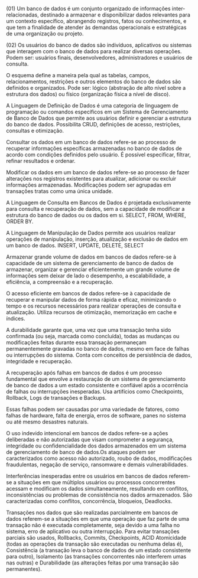 (01) Um banco de dados é um conjunto organizado de informações inter-relacionadas, destinado a armazenar e disponibilizar dados relevantes para um contexto específico, 
abrangendo registros, fatos ou conhecimentos, e que tem a finalidade de atender às demandas operacionais e estratégicas de uma organização ou projeto.

(02) Os usuários do banco de dados são indivíduos, aplicativos ou sistemas que interagem com o banco de dados para realizar diversas operações. Podem ser: usuários finais, desenvolvedores, administradores e usuários de consulta.

O esquema define a maneira pela qual as tabelas, campos, relacionamentos, restrições e outros elementos do banco de dados são definidos e organizados. Pode ser: lógico (abstração de alto nível sobre a estrutura dos dados) ou físico
(organização física a nível de disco).

A Linguagem de Definição de Dados é uma categoria de linguagem de programação ou comandos específicos em um Sistema de Gerenciamento de Banco de Dados
que permite aos usuários definir e gerenciar a estrutura do banco de dados. Possibilita CRUD, definições de acesso, restrições, consultas e otimização. 

Consultar os dados em um banco de dados refere-se ao processo de recuperar informações específicas armazenadas no banco de dados de acordo com condições definidos pelo usuário. É possível especificar, filtrar, refinar resultados e ordenar.

Modificar os dados em um banco de dados refere-se ao processo de fazer alterações nos registros existentes para atualizar, adicionar ou excluir informações armazenadas. Modificações podem ser agrupadas em transações tratas como uma
única unidade.

A Linguagem de Consulta em Bancos de Dados é projetada exclusivamente para consulta e recuperação de dados, sem a capacidade de modificar a estrutura do banco de dados ou os dados em si. SELECT, FROM, WHERE, ORDER BY.

A Linguagem de Manipulação de Dados permite aos usuários realizar operações de manipulação, inserção, atualização e exclusão de dados em um banco de dados. INSERT, UPDATE, DELETE, SELECT

Armazenar grande volume de dados em bancos de dados refere-se à capacidade de um sistema de gerenciamento de banco de dados de armazenar, organizar e gerenciar eficientemente um grande volume de informações sem deixar de lado o desempenho,
a escalabilidade, a eficiência, a compreensão e a recuperação.

O acesso eficiente em bancos de dados refere-se à capacidade de recuperar e manipular dados de forma rápida e eficaz, minimizando o tempo e os recursos necessários para realizar operações de consulta e atualização. Utiliza recursos de
otimização, memorização em cache e índices.

A durabilidade garante que, uma vez que uma transação tenha sido confirmada (ou seja, marcada como concluída), todas as mudanças ou modificações feitas durante essa transação permaneçam permanentemente gravadas no banco de dados,
mesmo em face de falhas ou interrupções do sistema. Conta com conceitos de persistência de dados, integridade e recuperação.

A recuperação após falhas em bancos de dados é um processo fundamental que envolve a restauração de um sistema de gerenciamento de banco de dados a um estado consistente e confiável após a ocorrência de falhas ou interrupções inesperadas.
Usa artifícios como Checkpoints, Rollback, Logs de transações e Backups.

Essas falhas podem ser causadas por uma variedade de fatores, como falhas de hardware, falta de energia, erros de software, panes no sistema ou até mesmo desastres naturais.

O uso indevido intencional em bancos de dados refere-se a ações deliberadas e não autorizadas que visam comprometer a segurança, integridade ou confidencialidade dos dados armazenados em um sistema de gerenciamento de banco de dados.Os
ataques podem ser caracterizados como acesso não autorizado, roubo de dados, modificações fraudulentas, negação de serviço, ransomware e demais vulnerabilidades.

Interferências inesperadas entre os usuários em bancos de dados referem-se a situações em que múltiplos usuários ou processos concorrentes acessam e modificam os dados simultaneamente,
resultando em conflitos, inconsistências ou problemas de consistência nos dados armazenados. São caracterizadas como conflitos, concorrência, bloqueios, Deadlocks.

Transações nos dados que são realizadas parcialmente em bancos de dados referem-se a situações em que uma operação que faz parte de uma transação não é executada completamente, 
seja devido a uma falha no sistema, erro de aplicativo ou outra interrupção. Para evitar transações parciais são usados, Rollbacks, Commits, Checkpoints, ACID Atomicidade (todas as operações da transação são executadas ou nenhuma delas é),
Consistência (a transação leva o banco de dados de um estado consistente para outro), Isolamento (as transações concorrentes não interferem umas nas outras) e Durabilidade (as alterações feitas por uma transação são permanentes).

